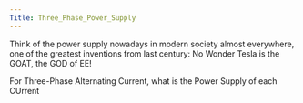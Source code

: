 ```yaml
---
Title: Three_Phase_Power_Supply
---
```


Think of the power supply nowadays in modern society almost everywhere, one of the greatest inventions from last century: 
No Wonder Tesla is the GOAT, the GOD of EE!

For Three-Phase Alternating Current, what is the Power Supply of each CUrrent

